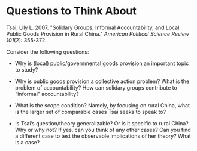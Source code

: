 # Questions to Think About

Tsai, Lily L. 2007. "Solidary Groups, Informal Accountability, and Local Public Goods Provision in Rural China." *American Political Science Review 101*(2): 355-372. 

Consider the following questions:

 - Why is (local) public/governmental goods provision an important topic to study?

 - Why is public goods provision a collective action problem? What is the problem of accountability? How can solidary groups contribute to “informal” accountability?

 - What is the scope condition? Namely, by focusing on rural China, what is the larger set of comparable cases Tsai seeks to speak to?

 - Is Tsai’s question/theory generalizable? Or is it specific to rural China? Why or why not? If yes, can you think of any other cases? Can you find a different case to test the observable implications of her theory? What is a case?